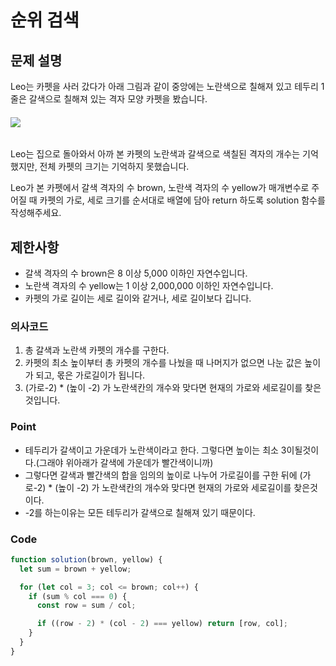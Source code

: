 # 순위 검색

## 문제 설명

Leo는 카펫을 사러 갔다가 아래 그림과 같이 중앙에는 노란색으로 칠해져 있고 테두리 1줄은 갈색으로 칠해져 있는 격자 모양 카펫을 봤습니다.

###### ![](https://grepp-programmers.s3.ap-northeast-2.amazonaws.com/files/production/b1ebb809-f333-4df2-bc81-02682900dc2d/carpet.png)

Leo는 집으로 돌아와서 아까 본 카펫의 노란색과 갈색으로 색칠된 격자의 개수는 기억했지만, 전체 카펫의 크기는 기억하지 못했습니다.

Leo가 본 카펫에서 갈색 격자의 수 brown, 노란색 격자의 수 yellow가 매개변수로 주어질 때 카펫의 가로, 세로 크기를 순서대로 배열에 담아 return 하도록 solution 함수를 작성해주세요.

## 제한사항

- 갈색 격자의 수 brown은 8 이상 5,000 이하인 자연수입니다.
- 노란색 격자의 수 yellow는 1 이상 2,000,000 이하인 자연수입니다.
- 카펫의 가로 길이는 세로 길이와 같거나, 세로 길이보다 깁니다.

### 의사코드

1. 총 갈색과 노란색 카펫의 개수를 구한다.
2. 카펫의 최소 높이부터 총 카펫의 개수를 나눴을 때 나머지가 없으면 나눈 값은 높이가 되고, 몫은 가로길이가 됩니다.
3. (가로-2) \* (높이 -2) 가 노란색칸의 개수와 맞다면 현재의 가로와 세로길이를 찾은 것입니다.

### Point

- 테두리가 갈색이고 가운데가 노란색이라고 한다. 그렇다면 높이는 최소 3이될것이다.(그래야 위아래가 갈색에 가운데가 빨간색이니까)
- 그렇다면 갈색과 빨간색의 합을 임의의 높이로 나누어 가로길이를 구한 뒤에 (가로-2) \* (높이 -2) 가 노란색칸의 개수와 맞다면 현재의 가로와 세로길이를 찾은것이다.
- -2를 하는이유는 모든 테두리가 갈색으로 칠해져 있기 때문이다.

### Code

```js
function solution(brown, yellow) {
  let sum = brown + yellow;

  for (let col = 3; col <= brown; col++) {
    if (sum % col === 0) {
      const row = sum / col;

      if ((row - 2) * (col - 2) === yellow) return [row, col];
    }
  }
}
```
